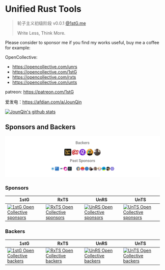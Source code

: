 # Unified Rust Tools

> 轮子主义初级阶段 v0.0.1 [@1stG.me](https://www.1stG.me)
>
> Write Less, Think More.

Please consider to sponsor me if you find my works useful, buy me a coffee for example:

OpenCollective:

- https://opencollective.com/unrs
- https://opencollective.com/1stG
- https://opencollective.com/rxts
- https://opencollective.com/unts

patreon: https://patreon.com/1stG

爱发电：https://afdian.com/a/JounQin

[![JounQin's github stats](https://github-readme-stats.vercel.app/api?username=JounQin&show_icons=true&hide_title=true])](https://github.com/JounQin)

## Sponsors and Backers

[![Sponsors](https://raw.githubusercontent.com/1stG/static/master/sponsors.svg)](https://github.com/sponsors/JounQin)

### Sponsors

| 1stG                                                                                                                   | RxTS                                                                                                                   | UnRS                                                                                                                   | UnTS                                                                                                                   |
| ---------------------------------------------------------------------------------------------------------------------- | ---------------------------------------------------------------------------------------------------------------------- | ---------------------------------------------------------------------------------------------------------------------- | ---------------------------------------------------------------------------------------------------------------------- |
| [![1stG Open Collective sponsors](https://opencollective.com/1stG/organizations.svg)](https://opencollective.com/1stG) | [![RxTS Open Collective sponsors](https://opencollective.com/rxts/organizations.svg)](https://opencollective.com/rxts) | [![UnRS Open Collective sponsors](https://opencollective.com/unrs/organizations.svg)](https://opencollective.com/unrs) | [![UnTS Open Collective sponsors](https://opencollective.com/unts/organizations.svg)](https://opencollective.com/unts) |

### Backers

| 1stG                                                                                                                | RxTS                                                                                                                | UnRS                                                                                                                | UnTS                                                                                                                |
| ------------------------------------------------------------------------------------------------------------------- | ------------------------------------------------------------------------------------------------------------------- | ------------------------------------------------------------------------------------------------------------------- | ------------------------------------------------------------------------------------------------------------------- |
| [![1stG Open Collective backers](https://opencollective.com/1stG/individuals.svg)](https://opencollective.com/1stG) | [![RxTS Open Collective backers](https://opencollective.com/rxts/individuals.svg)](https://opencollective.com/rxts) | [![UnRS Open Collective backers](https://opencollective.com/unrs/individuals.svg)](https://opencollective.com/unrs) | [![UnTS Open Collective backers](https://opencollective.com/unts/individuals.svg)](https://opencollective.com/unts) |
